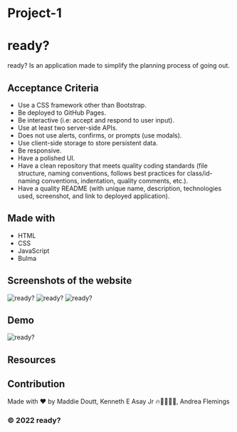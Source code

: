 # Project-1

# ready?
ready? Is an application made to simplify the planning process of going out.

## Acceptance Criteria

* Use a CSS framework other than Bootstrap.
* Be deployed to GitHub Pages.
* Be interactive (i.e: accept and respond to user input).
* Use at least two server-side APIs.
* Does not use alerts, confirms, or prompts (use modals).
* Use client-side storage to store persistent data.
* Be responsive.
* Have a polished UI.
* Have a clean repository that meets quality coding standards (file structure, naming conventions, follows best practices for class/id-naming conventions, indentation, quality comments, etc.).
* Have a quality README (with unique name, description, technologies used, screenshot, and link to deployed application).

## Made with
* HTML
* CSS 
* JavaScript
* Bulma



## Screenshots of the website

![ready?](../Project-1/assets/images/scSHot-1.png)
![ready?](../Project-1/assets/images/scShot-2.png)
![ready?](../Project-1/assets/images/scShot-3.png)

## Demo
![ready?](https://drive.google.com/file/d/1mGfxauPMindl6h3sKChec8O6bY74K5di/view)




## Resources






## Contribution
Made with ❤️ by Maddie Doutt, Kenneth E Asay Jr 🔥🌌🌳🦝🏃, Andrea Flemings

###  &copy; 2022 ready?